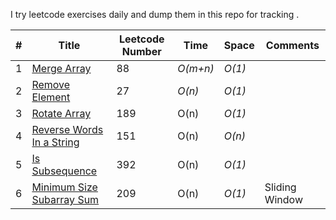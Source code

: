 I try leetcode exercises daily and dump them in this repo for tracking . 

|# | Title | Leetcode Number | Time | Space | Comments 
|---| ----- | --------- | ---- | ----- | -------- |
|1 | [Merge Array](https://leetcode.com/problems/merge-sorted-array/description/) | 88 | _O(m+n)_ | _O(1)_ | |
|2 | [Remove Element](https://leetcode.com/problems/remove-element/description/) | 27 | _O(n)_ |_O(1)_ | |
|3 | [Rotate Array](https://leetcode.com/problems/rotate-array/description/) | 189 | O(n) |_O(1)_| |
|4| [Reverse Words In a String](https://leetcode.com/problems/reverse-words-in-a-string/) | 151 | O(n) |_O(n)_| |
|5| [Is Subsequence](https://leetcode.com/problems/is-subsequence/) | 392 | O(n) |_O(1)_| |
|6| [Minimum Size Subarray Sum](https://leetcode.com/problems/minimum-size-subarray-sum/) | 209 | O(n) |_O(1)_| Sliding Window|